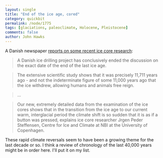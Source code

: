 ```yaml
---
layout: single 
title: "End of the ice age, cored" 
category: quickbit
permalink: /node/1775
tags: [glaciations, paleoclimate, Holocene, Pleistocene] 
comments: false 
author: John Hawks 
---
```


A Danish newspaper <a href="http://politiken.dk/newsinenglish/article611464.ece">reports on some recent ice core research</a>: 

<blockquote>A Danish ice drilling project has conclusively ended the discussion on the exact date of the end of the last ice age. </blockquote>

<blockquote>The extensive scientific study shows that it was precisely 11,711 years ago - and not the indeterminate figure of some 11,000 years ago  that the ice withdrew, allowing humans and animals free reign. </blockquote>

<blockquote>...</blockquote>

<blockquote>Our new, extremely detailed data from the examination of the ice cores shows that in the transition from the ice age to our current warm, interglacial period the climate shift is so sudden that it is as if a button was pressed, explains ice core researcher Jrgen Peder Steffensen, Centre for Ice and Climate at NBI at the University of Copenhagen. </blockquote>

These rapid climate reversals seem to have been a growing theme for the last decade or so. I think a review of chronology of the last 40,000 years might be in order here. I'll put it on my list. 

